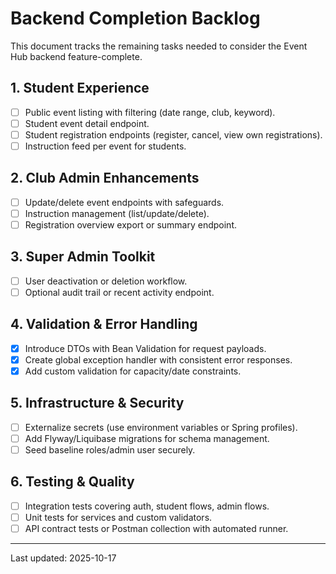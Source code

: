 # Backend Completion Backlog

This document tracks the remaining tasks needed to consider the Event Hub backend feature-complete.

## 1. Student Experience
- [ ] Public event listing with filtering (date range, club, keyword).
- [ ] Student event detail endpoint.
- [ ] Student registration endpoints (register, cancel, view own registrations).
- [ ] Instruction feed per event for students.

## 2. Club Admin Enhancements
- [ ] Update/delete event endpoints with safeguards.
- [ ] Instruction management (list/update/delete).
- [ ] Registration overview export or summary endpoint.

## 3. Super Admin Toolkit
- [ ] User deactivation or deletion workflow.
- [ ] Optional audit trail or recent activity endpoint.

## 4. Validation & Error Handling
- [x] Introduce DTOs with Bean Validation for request payloads.
- [x] Create global exception handler with consistent error responses.
- [x] Add custom validation for capacity/date constraints.

## 5. Infrastructure & Security
- [ ] Externalize secrets (use environment variables or Spring profiles).
- [ ] Add Flyway/Liquibase migrations for schema management.
- [ ] Seed baseline roles/admin user securely.

## 6. Testing & Quality
- [ ] Integration tests covering auth, student flows, admin flows.
- [ ] Unit tests for services and custom validators.
- [ ] API contract tests or Postman collection with automated runner.

---

Last updated: 2025-10-17
